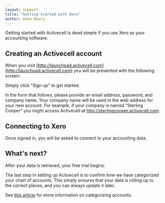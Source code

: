 ```yaml
---
layout: support
title: "Getting started with Xero"
author: Adam Neary
---
```


Getting started with Activecell is dead simple if you use Xero as your accounting software.

## Creating an Activecell account

When you visit [http://launchpad.activecell.com](http://launchpad.activecell.com) you will be presented with the following screen:

<!-- screenshot -->

Simply click "Sign up" to get started.

In the form that follows, please provide an email address, password, and company name. Your company name will be used in the web address for your new account. For example, if your company is named "Sterling Cooper" you might access Activecell at http://sterlingcooper.activecell.com.

<!-- screenshot -->

## Connecting to Xero

Once signed in, you will be asked to connect to your accounting data.

<!-- screenshot -->

<!-- step by step -->

## What's next?

After your data is retrieved, your free trial begins.

The last step in setting up Activecell is to confirm how we have categorized your chart of accounts. This simply ensures that your data is rolling up to the correct places, and you can always update it later.

See [this article](/categorizing-accounts) for more information on categorizing accounts.

